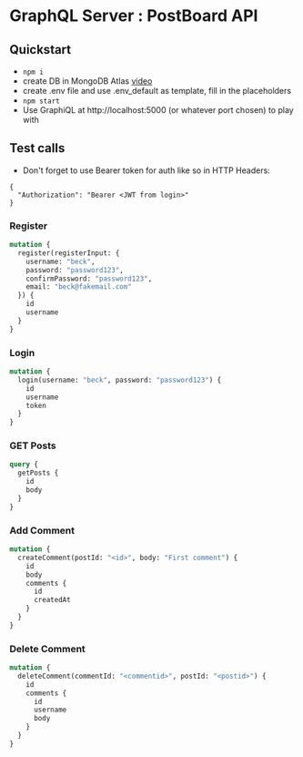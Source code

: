 # GraphQL Server : PostBoard API

## Quickstart
- `npm i`
- create DB in MongoDB Atlas [video](https://www.youtube.com/watch?v=71-CtIcmDJQ)
- create .env file and use .env_default as template, fill in the placeholders
- `npm start`
- Use GraphiQL at http://localhost:5000 (or whatever port chosen) to play with


## Test calls
- Don't forget to use Bearer token for auth like so in HTTP Headers:
```
{
  "Authorization": "Bearer <JWT from login>"
}
```

### Register
```graphql
mutation {
  register(registerInput: {
    username: "beck",
    password: "password123",
    confirmPassword: "password123",
    email: "beck@fakemail.com"
  }) {
    id
    username
  }
}
```

### Login
```graphql
mutation {
  login(username: "beck", password: "password123") {
    id
    username
    token
  }
}
```

### GET Posts
```graphql
query {
  getPosts {
    id
    body
  }
}
```

### Add Comment
```graphql
mutation {
  createComment(postId: "<id>", body: "First comment") {
    id
    body
    comments {
      id
      createdAt
    }
  }
}
```

### Delete Comment
```graphql
mutation {
  deleteComment(commentId: "<commentid>", postId: "<postid>") {
    id
    comments {
      id
      username
      body
    }
  }
}
```
